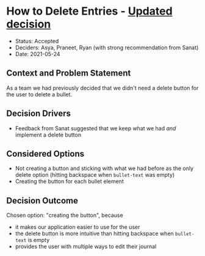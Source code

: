# How to Delete Entries - [Updated decision](052321-deletion-method.md)
* Status: Accepted
* Deciders: Asya, Praneet, Ryan (with strong recommendation from Sanat)
* Date: 2021-05-24



## Context and Problem Statement
As a team we had previously decided that we didn't need a delete button for the user to delete a bullet.
​

## Decision Drivers

* Feedback from Sanat suggested that we keep what we had *and* implement a delete button
​

## Considered Options

* Not creating a button and sticking with what we had before as the only delete option (hitting backspace when `bullet-text` was empty)
* Creating the button for each bullet element
​

## Decision Outcome
Chosen option: "creating the button", because
​
* it makes our application easier to use for the user
* the delete button is more intuitive than hitting backspace when `bullet-text` is empty
* provides the user with multiple ways to edit their journal